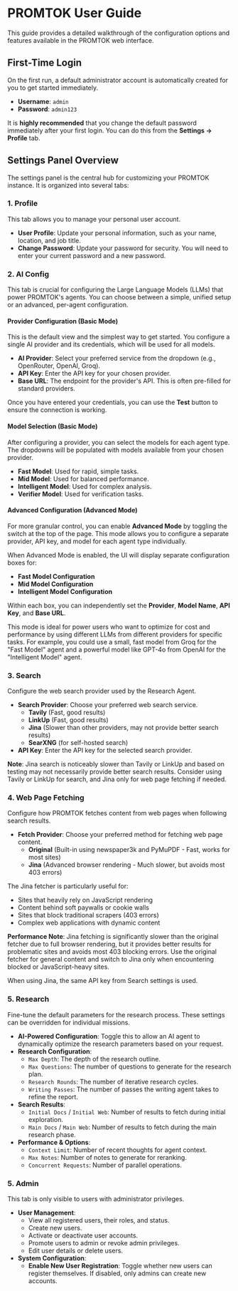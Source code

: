 # PROMTOK User Guide

This guide provides a detailed walkthrough of the configuration options and features available in the PROMTOK web interface.

## First-Time Login

On the first run, a default administrator account is automatically created for you to get started immediately.

-   **Username**: `admin`
-   **Password**: `admin123`

It is **highly recommended** that you change the default password immediately after your first login. You can do this from the **Settings -> Profile** tab.

## Settings Panel Overview

The settings panel is the central hub for customizing your PROMTOK instance. It is organized into several tabs:

### 1. Profile

This tab allows you to manage your personal user account.

-   **User Profile**: Update your personal information, such as your name, location, and job title.
-   **Change Password**: Update your password for security. You will need to enter your current password and a new password.

### 2. AI Config

This tab is crucial for configuring the Large Language Models (LLMs) that power PROMTOK's agents. You can choose between a simple, unified setup or an advanced, per-agent configuration.

#### Provider Configuration (Basic Mode)

This is the default view and the simplest way to get started. You configure a single AI provider and its credentials, which will be used for all models.

-   **AI Provider**: Select your preferred service from the dropdown (e.g., OpenRouter, OpenAI, Groq).
-   **API Key**: Enter the API key for your chosen provider.
-   **Base URL**: The endpoint for the provider's API. This is often pre-filled for standard providers.

Once you have entered your credentials, you can use the **Test** button to ensure the connection is working.

#### Model Selection (Basic Mode)

After configuring a provider, you can select the models for each agent type. The dropdowns will be populated with models available from your chosen provider.

-   **Fast Model**: Used for rapid, simple tasks.
-   **Mid Model**: Used for balanced performance.
-   **Intelligent Model**: Used for complex analysis.
-   **Verifier Model**: Used for verification tasks.

#### Advanced Configuration (Advanced Mode)

For more granular control, you can enable **Advanced Mode** by toggling the switch at the top of the page. This mode allows you to configure a separate provider, API key, and model for each agent type individually.

When Advanced Mode is enabled, the UI will display separate configuration boxes for:
-   **Fast Model Configuration**
-   **Mid Model Configuration**
-   **Intelligent Model Configuration**

Within each box, you can independently set the **Provider**, **Model Name**, **API Key**, and **Base URL**.

This mode is ideal for power users who want to optimize for cost and performance by using different LLMs from different providers for specific tasks. For example, you could use a small, fast model from Groq for the "Fast Model" agent and a powerful model like GPT-4o from OpenAI for the "Intelligent Model" agent.

### 3. Search

Configure the web search provider used by the Research Agent.

-   **Search Provider**: Choose your preferred web search service.
    -   **Tavily** (Fast, good results)
    -   **LinkUp** (Fast, good results)
    -   **Jina** (Slower than other providers, may not provide better search results)
    -   **SearXNG** (for self-hosted search)
-   **API Key**: Enter the API key for the selected search provider.

**Note**: Jina search is noticeably slower than Tavily or LinkUp and based on testing may not necessarily provide better search results. Consider using Tavily or LinkUp for search, and Jina only for web page fetching if needed.

### 4. Web Page Fetching

Configure how PROMTOK fetches content from web pages when following search results.

-   **Fetch Provider**: Choose your preferred method for fetching web page content.
    -   **Original** (Built-in using newspaper3k and PyMuPDF - Fast, works for most sites)
    -   **Jina** (Advanced browser rendering - Much slower, but avoids most 403 errors)
    
The Jina fetcher is particularly useful for:
- Sites that heavily rely on JavaScript rendering
- Content behind soft paywalls or cookie walls
- Sites that block traditional scrapers (403 errors)
- Complex web applications with dynamic content

**Performance Note**: Jina fetching is significantly slower than the original fetcher due to full browser rendering, but it provides better results for problematic sites and avoids most 403 blocking errors. Use the original fetcher for general content and switch to Jina only when encountering blocked or JavaScript-heavy sites.

When using Jina, the same API key from Search settings is used.

### 5. Research

Fine-tune the default parameters for the research process. These settings can be overridden for individual missions.

-   **AI-Powered Configuration**: Toggle this to allow an AI agent to dynamically optimize the research parameters based on your request.
-   **Research Configuration**:
    -   `Max Depth`: The depth of the research outline.
    -   `Max Questions`: The number of questions to generate for the research plan.
    -   `Research Rounds`: The number of iterative research cycles.
    -   `Writing Passes`: The number of passes the writing agent takes to refine the report.
-   **Search Results**:
    -   `Initial Docs` / `Initial Web`: Number of results to fetch during initial exploration.
    -   `Main Docs` / `Main Web`: Number of results to fetch during the main research phase.
-   **Performance & Options**:
    -   `Context Limit`: Number of recent thoughts for agent context.
    -   `Max Notes`: Number of notes to generate for reranking.
    -   `Concurrent Requests`: Number of parallel operations.

### 5. Admin

This tab is only visible to users with administrator privileges.

-   **User Management**:
    -   View all registered users, their roles, and status.
    -   Create new users.
    -   Activate or deactivate user accounts.
    -   Promote users to admin or revoke admin privileges.
    -   Edit user details or delete users.
-   **System Configuration**:
    -   **Enable New User Registration**: Toggle whether new users can register themselves. If disabled, only admins can create new accounts.
